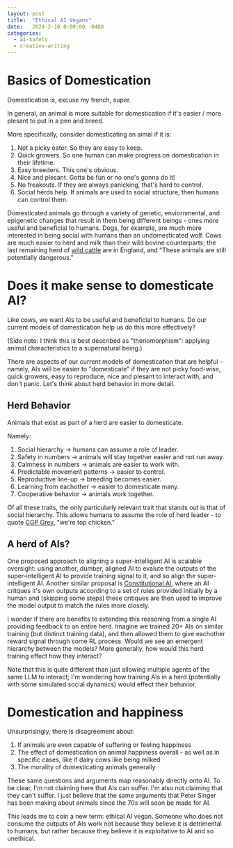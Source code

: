 ```yaml
---
layout: post
title:  "Ethical AI Vegans"
date:   2024-2-10 0:00:00 -0400
categories:
  - ai-safety
  - creative-writing
---
```


# Basics of Domestication

Domestication is, excuse my french, super. 

In general, an animal is more suitable for domestication if it's easier / more plesant to put in a pen and breed. 

More specifically, consider domesticating an aimal if it is:
1. Not a picky eater. So they are easy to keep.
2. Quick growers. So one human can make progress on domestication in their lifetime.
3. Easy breeders. This one's obvious.
4. Nice and plesant. Gotta be fun or no one's gonna do it!
5. No freakouts. If they are always panicking, that's hard to control.
6. Social herds help. If animals are used to social structure, then humans can control them.

Domesticated animals go through a variety of genetic, enviornmental, and epigenetic changes that result in them being different beings - ones more useful and beneficial to humans. Dogs, for example, are much more interested in being social with humans than an undomesticated wolf. Cows are much easier to herd and milk than their wild bovine counterparts; the last remaining herd of [wild cattle](https://chillingham-castle.com/wild-cattle/) are in England, and "These animals are still potentially dangerous."

# Does it make sense to domesticate AI?

Like cows, we want AIs to be useful and beneficial to humans. Do our current models of domestication help us do this more effectively? 

(Side note: I think this is best described as "theriomorphism": applying animal characteristics to a supernatural being.)

There are aspects of our current models of domestication that are helpful - namely, AIs will be easier to "domesticate" if they are not picky food-wise, quick growers, easy to reproduce, nice and plesant to interact with, and don't panic. Let's think about herd behavior in more detail.

## Herd Behavior

Animals that exist as part of a herd are easier to domesticate. 

Namely:
1. Social hierarchy -> humans can assume a role of leader.
2. Safety in numbers -> animals will stay together easier and not run away.
3. Calmness in numbers -> animals are easier to work with.
4. Predictable movement patterns -> easier to control.
5. Reproductive line-up -> breeding becomes easier.
6. Learning from eachother -> easier to domesticate many.
7. Cooperative behavior -> animals work together. 

Of all these traits, the only particularly relevant trait that stands out is that of social hierarchy. This allows humans to assume the role of herd leader - to quote [CGP Grey](https://www.youtube.com/watch?v=wOmjnioNulo), "we're top chicken."

## A herd of AIs?

One proposed approach to aligning a super-intelligent AI is scalable oversight: using another, dumber, aligned AI to evalute the outputs of the super-intelligent AI to provide training signal to it, and so align the super-intelligent AI. Another similar proposal is [Constitutional AI](https://arxiv.org/pdf/2212.08073), where an AI critques it's own outputs according to a set of rules provided initially by a human and (skipping some steps) these critiques are then used to improve the model output to match the rules more closely. 

I wonder if there are benefits to extending this reasoning from a single AI providing feedback to an entire herd. Imagine we trained 20+ AIs on similar training (but distinct training data), and then allowed them to give eachother reward signal through some RL process. Would we see an emergent hierarchy between the models? More generally, how would this herd training effect how they interact? 

Note that this is quite different than just allowing multiple agents of the same LLM to interact; I'm wondering how training AIs in a herd (potentially with some simulated social dynamics) would effect their behavior. 

# Domestication and happiness

Unsurprisingly, there is disagreement about:
1. If animals are even capable of suffering or feeling happiness
2. The effect of domestication on animal happiness overall - as well as in specific cases, like if dairy cows like being milked
3. The morality of domesticating animals generally

These same questions and arguments map reasonably directly onto AI. To be clear, I'm not claiming here that AIs can suffer. I'm also not claiming that they can't suffer. I just believe that the same arguments that Peter Singer has been making about animals since the 70s will soon be made for AI.

This leads me to coin a new term: ethical AI vegan. Someone who does not consume the outputs of AIs work not because they believe it is detrimental to humans, but rather because they believe it is exploitative to AI and so unethical.